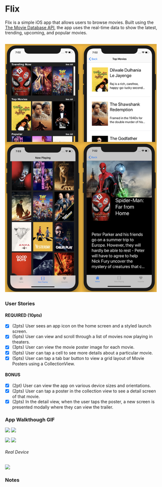 # Flix

Flix is a simple iOS app that allows users to browse movies. Built using the [The Movie Database API](http://docs.themoviedb.apiary.io/#), the app uses the real-time data to show the latest, trending, upcoming, and popular movies.

<img src="/static_assets/app_screenShot.png?raw=true" width="500" alt="App Screen Shot"><br>
---

### User Stories

#### REQUIRED (10pts)
- [x] (2pts) User sees an app icon on the home screen and a styled launch screen.
- [x] (5pts) User can view and scroll through a list of movies now playing in theaters.
- [x] (3pts) User can view the movie poster image for each movie.
- [x] (5pts) User can tap a cell to see more details about a particular movie.
- [x] (5pts) User can tap a tab bar button to view a grid layout of Movie Posters using a CollectionView.

#### BONUS
- [x] (2pt) User can view the app on various device sizes and orientations.
- [x] (2pts) User can tap a poster in the collection view to see a detail screen of that movie.
- [x] (2pts) In the detail view, when the user taps the poster, a new screen is presented modally where they can view the trailer.

### App Walkthough GIF
<img src="http://g.recordit.co/B4NrtlS11S.gif" width=250> <img src="http://g.recordit.co/i9GecqlXRB.gif" width=250><br>

<img src="http://g.recordit.co/EZhbyoCiHA.gif" width=250> <img src="http://g.recordit.co/dmIP2q2QY8.gif" width=350><br>
###### Real Device
<img src="http://g.recordit.co/NbeC3tKBJV.gif" width=250><br>

### Notes
